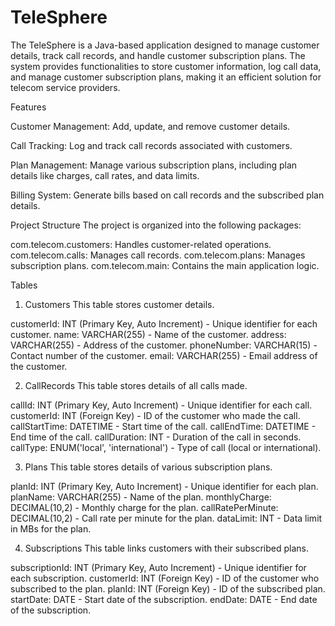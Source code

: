 # TeleSphere
The TeleSphere is a Java-based application designed to manage customer details, track call records, and handle customer subscription plans. The system provides functionalities to store customer information, log call data, and manage customer subscription plans, making it an efficient solution for telecom service providers.

Features

Customer Management: Add, update, and remove customer details.

Call Tracking: Log and track call records associated with customers.

Plan Management: Manage various subscription plans, including plan details like charges, call rates, and data limits.

Billing System: Generate bills based on call records and the subscribed plan details.


Project Structure
The project is organized into the following packages:

com.telecom.customers: Handles customer-related operations.
com.telecom.calls: Manages call records.
com.telecom.plans: Manages subscription plans.
com.telecom.main: Contains the main application logic.

Tables


1. Customers
This table stores customer details.

customerId: INT (Primary Key, Auto Increment) - Unique identifier for each customer.
name: VARCHAR(255) - Name of the customer.
address: VARCHAR(255) - Address of the customer.
phoneNumber: VARCHAR(15) - Contact number of the customer.
email: VARCHAR(255) - Email address of the customer.


2. CallRecords
This table stores details of all calls made.

callId: INT (Primary Key, Auto Increment) - Unique identifier for each call.
customerId: INT (Foreign Key) - ID of the customer who made the call.
callStartTime: DATETIME - Start time of the call.
callEndTime: DATETIME - End time of the call.
callDuration: INT - Duration of the call in seconds.
callType: ENUM('local', 'international') - Type of call (local or international).


3. Plans
This table stores details of various subscription plans.

planId: INT (Primary Key, Auto Increment) - Unique identifier for each plan.
planName: VARCHAR(255) - Name of the plan.
monthlyCharge: DECIMAL(10,2) - Monthly charge for the plan.
callRatePerMinute: DECIMAL(10,2) - Call rate per minute for the plan.
dataLimit: INT - Data limit in MBs for the plan.


4. Subscriptions
This table links customers with their subscribed plans.

subscriptionId: INT (Primary Key, Auto Increment) - Unique identifier for each subscription.
customerId: INT (Foreign Key) - ID of the customer who subscribed to the plan.
planId: INT (Foreign Key) - ID of the subscribed plan.
startDate: DATE - Start date of the subscription.
endDate: DATE - End date of the subscription.


